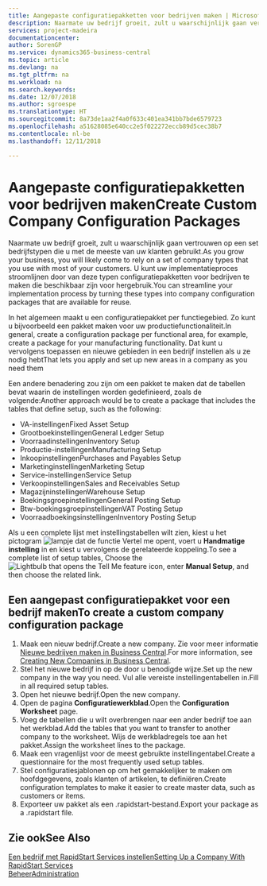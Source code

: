```yaml
---
title: Aangepaste configuratiepakketten voor bedrijven maken | Microsoft Docs
description: Naarmate uw bedrijf groeit, zult u waarschijnlijk gaan vertrouwen op een set bedrijfstypen die u met de meeste van uw klanten gebruikt. U kunt uw implementatieproces stroomlijnen door van deze typen configuratiepakketten voor bedrijven te maken die beschikbaar zijn voor hergebruik.
services: project-madeira
documentationcenter: 
author: SorenGP
ms.service: dynamics365-business-central
ms.topic: article
ms.devlang: na
ms.tgt_pltfrm: na
ms.workload: na
ms.search.keywords: 
ms.date: 12/07/2018
ms.author: sgroespe
ms.translationtype: HT
ms.sourcegitcommit: 8a73de1aa2f4a0f633c401ea341bb7bde6579723
ms.openlocfilehash: a51628085e640cc2e5f022272eccb89d5cec38b7
ms.contentlocale: nl-be
ms.lasthandoff: 12/11/2018

---
```

# <a name="create-custom-company-configuration-packages"></a><span data-ttu-id="b7b07-104">Aangepaste configuratiepakketten voor bedrijven maken</span><span class="sxs-lookup"><span data-stu-id="b7b07-104">Create Custom Company Configuration Packages</span></span>
<span data-ttu-id="b7b07-105">Naarmate uw bedrijf groeit, zult u waarschijnlijk gaan vertrouwen op een set bedrijfstypen die u met de meeste van uw klanten gebruikt.</span><span class="sxs-lookup"><span data-stu-id="b7b07-105">As you grow your business, you will likely come to rely on a set of company types that you use with most of your customers.</span></span> <span data-ttu-id="b7b07-106">U kunt uw implementatieproces stroomlijnen door van deze typen configuratiepakketten voor bedrijven te maken die beschikbaar zijn voor hergebruik.</span><span class="sxs-lookup"><span data-stu-id="b7b07-106">You can streamline your implementation process by turning these types into company configuration packages that are available for reuse.</span></span>  

<span data-ttu-id="b7b07-107">In het algemeen maakt u een configuratiepakket per functiegebied. Zo kunt u bijvoorbeeld een pakket maken voor uw productiefunctionaliteit.</span><span class="sxs-lookup"><span data-stu-id="b7b07-107">In general, create a configuration package per functional area, for example, create a package for your manufacturing functionality.</span></span> <span data-ttu-id="b7b07-108">Dat kunt u vervolgens toepassen en nieuwe gebieden in een bedrijf instellen als u ze nodig hebt</span><span class="sxs-lookup"><span data-stu-id="b7b07-108">That lets you apply and set up new areas in a company as you need them</span></span>  

<span data-ttu-id="b7b07-109">Een andere benadering zou zijn om een pakket te maken dat de tabellen bevat waarin de instellingen worden gedefinieerd, zoals de volgende:</span><span class="sxs-lookup"><span data-stu-id="b7b07-109">Another approach would be to create a package that includes the tables that define setup, such as the following:</span></span>  

-   <span data-ttu-id="b7b07-110">VA-instellingen</span><span class="sxs-lookup"><span data-stu-id="b7b07-110">Fixed Asset Setup</span></span>  
-   <span data-ttu-id="b7b07-111">Grootboekinstellingen</span><span class="sxs-lookup"><span data-stu-id="b7b07-111">General Ledger Setup</span></span>  
-   <span data-ttu-id="b7b07-112">Voorraadinstellingen</span><span class="sxs-lookup"><span data-stu-id="b7b07-112">Inventory Setup</span></span>  
-   <span data-ttu-id="b7b07-113">Productie-instellingen</span><span class="sxs-lookup"><span data-stu-id="b7b07-113">Manufacturing Setup</span></span>  
-   <span data-ttu-id="b7b07-114">Inkoopinstellingen</span><span class="sxs-lookup"><span data-stu-id="b7b07-114">Purchases and Payables Setup</span></span>  
-   <span data-ttu-id="b7b07-115">Marketinginstellingen</span><span class="sxs-lookup"><span data-stu-id="b7b07-115">Marketing Setup</span></span>  
-   <span data-ttu-id="b7b07-116">Service-instellingen</span><span class="sxs-lookup"><span data-stu-id="b7b07-116">Service Setup</span></span>  
-   <span data-ttu-id="b7b07-117">Verkoopinstellingen</span><span class="sxs-lookup"><span data-stu-id="b7b07-117">Sales and Receivables Setup</span></span>  
-   <span data-ttu-id="b7b07-118">Magazijninstellingen</span><span class="sxs-lookup"><span data-stu-id="b7b07-118">Warehouse Setup</span></span>  
-   <span data-ttu-id="b7b07-119">Boekingsgroepinstellingen</span><span class="sxs-lookup"><span data-stu-id="b7b07-119">General Posting Setup</span></span>  
-   <span data-ttu-id="b7b07-120">Btw-boekingsgroepinstellingen</span><span class="sxs-lookup"><span data-stu-id="b7b07-120">VAT Posting Setup</span></span>  
-   <span data-ttu-id="b7b07-121">Voorraadboekingsinstellingen</span><span class="sxs-lookup"><span data-stu-id="b7b07-121">Inventory Posting Setup</span></span>  

<span data-ttu-id="b7b07-122">Als u een complete lijst met instellingstabellen wilt zien, kiest u het pictogram ![lampje dat de functie Vertel me opent](media/ui-search/search_small.png "Vertel me wat u wilt doen"), voert u **Handmatige instelling** in en kiest u vervolgens de gerelateerde koppeling.</span><span class="sxs-lookup"><span data-stu-id="b7b07-122">To see a complete list of setup tables, Choose the ![Lightbulb that opens the Tell Me feature](media/ui-search/search_small.png "Tell me what you want to do") icon, enter **Manual Setup**, and then choose the related link.</span></span>  

## <a name="to-create-a-custom-company-configuration-package"></a><span data-ttu-id="b7b07-123">Een aangepast configuratiepakket voor een bedrijf maken</span><span class="sxs-lookup"><span data-stu-id="b7b07-123">To create a custom company configuration package</span></span>  
1.  <span data-ttu-id="b7b07-124">Maak een nieuw bedrijf.</span><span class="sxs-lookup"><span data-stu-id="b7b07-124">Create a new company.</span></span> <span data-ttu-id="b7b07-125">Zie voor meer informatie [Nieuwe bedrijven maken in Business Central](about-new-company.md).</span><span class="sxs-lookup"><span data-stu-id="b7b07-125">For more information, see [Creating New Companies in Business Central](about-new-company.md).</span></span>  
3.  <span data-ttu-id="b7b07-126">Stel het nieuwe bedrijf in op de door u benodigde wijze.</span><span class="sxs-lookup"><span data-stu-id="b7b07-126">Set up the new company in the way you need.</span></span> <span data-ttu-id="b7b07-127">Vul alle vereiste instellingentabellen in.</span><span class="sxs-lookup"><span data-stu-id="b7b07-127">Fill in all required setup tables.</span></span>  
4.  <span data-ttu-id="b7b07-128">Open het nieuwe bedrijf.</span><span class="sxs-lookup"><span data-stu-id="b7b07-128">Open the new company.</span></span>
5. <span data-ttu-id="b7b07-129">Open de pagina **Configuratiewerkblad**.</span><span class="sxs-lookup"><span data-stu-id="b7b07-129">Open the **Configuration Worksheet** page.</span></span>  
6.  <span data-ttu-id="b7b07-130">Voeg de tabellen die u wilt overbrengen naar een ander bedrijf toe aan het werkblad.</span><span class="sxs-lookup"><span data-stu-id="b7b07-130">Add the tables that you want to transfer to another company to the worksheet.</span></span> <span data-ttu-id="b7b07-131">Wijs de werkbladregels toe aan het pakket.</span><span class="sxs-lookup"><span data-stu-id="b7b07-131">Assign the worksheet lines to the package.</span></span>  
7.  <span data-ttu-id="b7b07-132">Maak een vragenlijst voor de meest gebruikte instellingentabel.</span><span class="sxs-lookup"><span data-stu-id="b7b07-132">Create a questionnaire for the most frequently used setup tables.</span></span>  
8.  <span data-ttu-id="b7b07-133">Stel configuratiesjablonen op om het gemakkelijker te maken om hoofdgegevens, zoals klanten of artikelen, te definiëren.</span><span class="sxs-lookup"><span data-stu-id="b7b07-133">Create configuration templates to make it easier to create master data, such as customers or items.</span></span>  
9.  <span data-ttu-id="b7b07-134">Exporteer uw pakket als een .rapidstart-bestand.</span><span class="sxs-lookup"><span data-stu-id="b7b07-134">Export your package as a .rapidstart file.</span></span>  

## <a name="see-also"></a><span data-ttu-id="b7b07-135">Zie ook</span><span class="sxs-lookup"><span data-stu-id="b7b07-135">See Also</span></span>  
[<span data-ttu-id="b7b07-136">Een bedrijf met RapidStart Services instellen</span><span class="sxs-lookup"><span data-stu-id="b7b07-136">Setting Up a Company With RapidStart Services</span></span>](admin-set-up-a-company-with-rapidstart.md)  
[<span data-ttu-id="b7b07-137">Beheer</span><span class="sxs-lookup"><span data-stu-id="b7b07-137">Administration</span></span>](admin-setup-and-administration.md)

